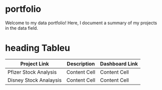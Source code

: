 # portfolio
Welcome to my data portfolio! Here, I document a summary of my projects in the data field.

# heading Tableu
| Project Link  | Description |Dashboard Link |
| ------------- | ------------- |------------- |
| Pfizer Stock Analysis  | Content Cell  |Content Cell  |
| Disney Stock Analaysis  | Content Cell  |Content Cell  |

